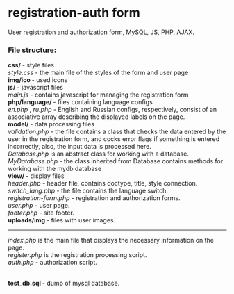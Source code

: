 # registration-auth form
User registration and authorization form, MySQL, JS, PHP, AJAX.

<h3> File structure: </h3>
<b> css/ </b> - style files <br/>
<i>style.css</i> - the main file of the styles of the form and user page <br/>
<b> img/ico </b> - used icons <br/>
<b> js/</b> - javascript files <br/>
<i>main.js</i> - contains javascript for managing the registration form <br/>
<b> php/language/ </b> - files containing language configs <br/>
<i> en.php </i>, <i> ru.php </i> - English and Russian configs, respectively, consist of an associative array describing the displayed labels on the page. <br/>
<b> model/ </b> - data processing files <br/>
<i> validation.php </i> - the file contains a class that checks the data entered by the user in the registration form, and cocks error flags if something is entered incorrectly, also, the input data is processed here. <br/>
<i> Database.php </i> is an abstract class for working with a database. </br>
<i> MyDatabase.php </i> - the class inherited from Database contains methods for working with the mydb database <br/>
<b>view/ </b> - display files <br/>
<i> header.php </i> - header file, contains doctype, title, style connection. <br/>
<i> switch_lang.php </i> - the file contains the language switch. <br/>
<i> registration-form.php </i> - registration and authorization forms. <br/>
<i> user.php </i> - user page. <br/>
<i> footer.php </i> - site footer. <br/>
<b> uploads/img </b> - files with user images. <br/>
<hr />
<i> index.php </i> is the main file that displays the necessary information on the page. <br/>
<i> register.php </i> is the registration processing script. <br/>
<i> auth.php </i> - authorization script. <br/>

<br/> <b> test_db.sql </b> - dump of mysql database. <br/>